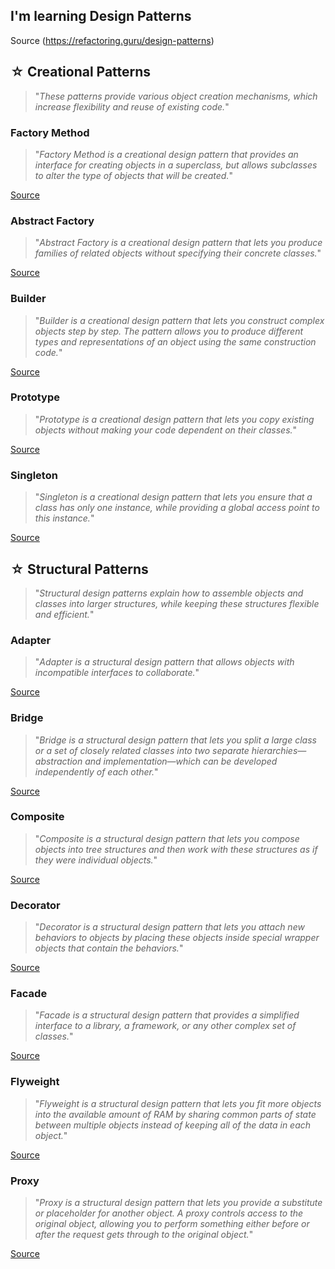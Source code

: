 ## I'm learning Design Patterns

Source (https://refactoring.guru/design-patterns)


## ☆ Creational Patterns
> "*These patterns provide various object creation mechanisms, which increase flexibility and reuse of existing code.*"

### Factory Method
> "*Factory Method is a creational design pattern that provides an interface for creating objects in a superclass, but allows subclasses to alter the type of objects that will be created.*"

[Source](https://refactoring.guru/design-patterns/factory-method)

### Abstract Factory
> "*Abstract Factory is a creational design pattern that lets you produce families of related objects without specifying their concrete classes.*"

[Source](https://refactoring.guru/design-patterns/abstract-factory)

### Builder 
> "*Builder is a creational design pattern that lets you construct complex objects step by step. The pattern allows you to produce different types and representations of an object using the same construction code.*"

[Source](https://refactoring.guru/design-patterns/builder)

### Prototype 
> "*Prototype is a creational design pattern that lets you copy existing objects without making your code dependent on their classes.*"

[Source](https://refactoring.guru/design-patterns/prototype)

### Singleton 
> "*Singleton is a creational design pattern that lets you ensure that a class has only one instance, while providing a global access point to this instance.*"

[Source](https://refactoring.guru/design-patterns/singleton)


## ☆ Structural Patterns
> "*Structural design patterns explain how to assemble objects and classes into larger structures, while keeping these structures flexible and efficient.*"

### Adapter
> "*Adapter is a structural design pattern that allows objects with incompatible interfaces to collaborate.*"

[Source](https://refactoring.guru/design-patterns/adapter)

### Bridge
> "*Bridge is a structural design pattern that lets you split a large class or a set of closely related classes into two separate hierarchies—abstraction and implementation—which can be developed independently of each other.*"

[Source](https://refactoring.guru/design-patterns/bridge)

### Composite
> "*Composite is a structural design pattern that lets you compose objects into tree structures and then work with these structures as if they were individual objects.*"

[Source](https://refactoring.guru/design-patterns/composite)

### Decorator
> "*Decorator is a structural design pattern that lets you attach new behaviors to objects by placing these objects inside special wrapper objects that contain the behaviors.*"

[Source](https://refactoring.guru/design-patterns/decorator)

### Facade
> "*Facade is a structural design pattern that provides a simplified interface to a library, a framework, or any other complex set of classes.*"

[Source](https://refactoring.guru/design-patterns/facade)

### Flyweight
> "*Flyweight is a structural design pattern that lets you fit more objects into the available amount of RAM by sharing common parts of state between multiple objects instead of keeping all of the data in each object.*"

[Source](https://refactoring.guru/design-patterns/flyweight)

### Proxy
> "*Proxy is a structural design pattern that lets you provide a substitute or placeholder for another object. A proxy controls access to the original object, allowing you to perform something either before or after the request gets through to the original object.*"

[Source](https://refactoring.guru/design-patterns/proxy)
